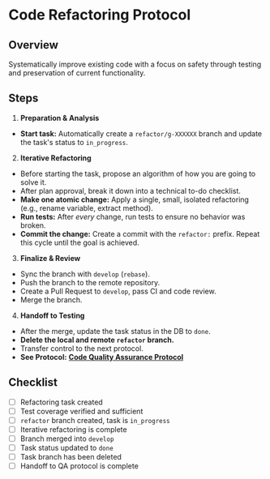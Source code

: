 # Code Refactoring Protocol

## Overview
Systematically improve existing code with a focus on safety through testing and preservation of current functionality.

## Steps
1.  **Preparation & Analysis**
   - **Start task:** Automatically create a `refactor/g-XXXXXX` branch and update the task's status to `in_progress`.

2.  **Iterative Refactoring**
   - Before starting the task, propose an algorithm of how you are going to solve it.
   - After plan approval, break it down into a technical to-do checklist.
   - **Make one atomic change:** Apply a single, small, isolated refactoring (e.g., rename variable, extract method).
   - **Run tests:** After *every* change, run tests to ensure no behavior was broken.
   - **Commit the change:** Create a commit with the `refactor:` prefix. Repeat this cycle until the goal is achieved.

3.  **Finalize & Review**
   - Sync the branch with `develop` (`rebase`).
   - Push the branch to the remote repository.
   - Create a Pull Request to `develop`, pass CI and code review.
   - Merge the branch.

4.  **Handoff to Testing**
   - After the merge, update the task status in the DB to `done`.
   - **Delete the local and remote `refactor` branch.**
   - Transfer control to the next protocol.
   - **See Protocol:** **[Code Quality Assurance Protocol](./run-all-tests-and-fix-failures.md)**

## Checklist
- [ ] Refactoring task created
- [ ] Test coverage verified and sufficient
- [ ] `refactor` branch created, task is `in_progress`
- [ ] Iterative refactoring is complete
- [ ] Branch merged into `develop`
- [ ] Task status updated to `done`
- [ ] Task branch has been deleted
- [ ] Handoff to QA protocol is complete
